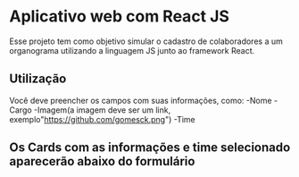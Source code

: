 # Aplicativo web com React JS

Esse projeto tem como objetivo simular o cadastro de colaboradores a um organograma utilizando a linguagem JS junto ao framework React.

## Utilização

Você deve preencher os campos com suas informações, como:
-Nome
-Cargo
-Imagem(a imagem deve ser um link, exemplo"https://github.com/gomesck.png")
-Time

## Os Cards com as informações e time selecionado aparecerão abaixo do formulário


